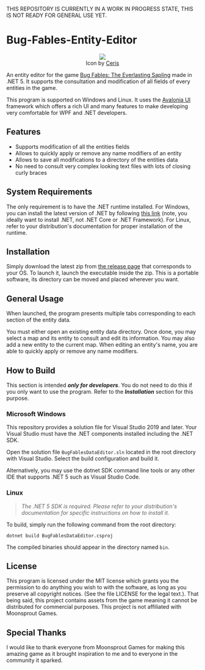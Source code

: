 THIS REPOSITORY IS CURRENTLY IN A WORK IN PROGRESS STATE, THIS IS NOT READY FOR GENERAL USE YET.

# Bug-Fables-Entity-Editor
<p align="center">
  <img src="https://raw.githubusercontent.com/aldelaro5/Bug-Fables-Entity-Editor/master/Assets/icon.png" />
  <br />
  Icon by	<a href="https://github.com/CerisWhite">Ceris</a>
</p>

An entity editor for the game [Bug Fables: The Everlasting Sapling](https://store.steampowered.com/app/1082710/Bug_Fables_The_Everlasting_Sapling/) made in .NET 5. It supports the consultation and modification of all fields of every entities in the game.

This program is supported on Windows and Linux. It uses the [Avalonia UI](http://avaloniaui.net/) framework which offers a rich UI and many features to make developing very comfortable for WPF and .NET developers.

## Features
- Supports modification of all the entities fields
- Allows to quickly apply or remove any name modifiers of an entity
- Allows to save all modifications to a directory of the entities data
- No need to consult very complex looking text files with lots of closing curly braces

## System Requirements
The only requirement is to have the .NET runtime installed. For Windows, you can install the latest version of .NET by following [this link](https://dotnet.microsoft.com/download) (note, you ideally want to install .NET, not .NET Core or .NET Framework). For Linux, refer to your distribution's documentation for proper installation of the runtime.

## Installation
Simply download the latest zip from [the release page](https://github.com/aldelaro5/Bug-Fables-Entity-Editor/releases) that corresponds to your OS. To launch it, launch the executable inside the zip. This is a portable software, its directory can be moved and placed wherever you want.

## General Usage
When launched, the program presents multiple tabs corresponding to each section of the entity data. 

You must either open an existing entity data directory. Once done, you may select a map and its entity to consult and edit its information. You may also add a new entity to the current map. When editing an entity's name, you are able to quickly apply or remove any name modifiers.

## How to Build
This section is intended ***only for developers***. You do not need to do this if you only want to use the program. Refer to the ***Installation*** section for this purpose.

### Microsoft Windows
This repository provides a solution file for Visual Studio 2019 and later. Your Visual Studio must have the .NET components installed including the .NET SDK.

Open the solution file `BugFablesDataEditor.sln` located in the root directory with Visual Studio. Select the build configuration and build it.

Alternatively, you may use the dotnet SDK command line tools or any other IDE that supports .NET 5 such as Visual Studio Code.

### Linux
> _The .NET 5 SDK is required. Please refer to your distribution's documentation for specific instructions on how to install it._

To build, simply run the following command from the root directory:

	dotnet build BugFablesDataEditor.csproj

The compiled binaries should appear in the directory named `bin`.

## License
This program is licensed under the MIT license which grants you the permission to do anything you wish to with the software, as long as you preserve all copyright notices. (See the file LICENSE for the legal text.). That being said, this project contains assets from the game meaning it cannot be distributed for commercial purposes. This project is not affiliated with Moonsprout Games.

## Special Thanks
I would like to thank everyone from Moonsprout Games for making this amazing game as it brought inspiration to me and to everyone in the community it sparked.
